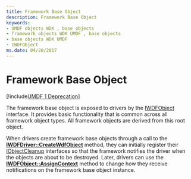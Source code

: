 ```yaml
---
title: Framework Base Object
description: Framework Base Object
keywords:
- UMDF objects WDK , base objects
- framework objects WDK UMDF , base objects
- base objects WDK UMDF
- IWDFObject
ms.date: 04/20/2017
---
```


# Framework Base Object


[!include[UMDF 1 Deprecation](../includes/umdf-1-deprecation.md)]

The framework base object is exposed to drivers by the [IWDFObject](/windows-hardware/drivers/ddi/wudfddi/nn-wudfddi-iwdfobject) interface. It provides basic functionality that is common across all framework object types. All framework objects are derived from this root object.

When drivers create framework base objects through a call to the [**IWDFDriver::CreateWdfObject**](/windows-hardware/drivers/ddi/wudfddi/nf-wudfddi-iwdfdriver-createwdfobject) method, they can initially register their [IObjectCleanup](/windows-hardware/drivers/ddi/wudfddi/nn-wudfddi-iobjectcleanup) interfaces so that the framework notifies the driver when the objects are about to be destroyed. Later, drivers can use the [**IWDFObject::AssignContext**](/windows-hardware/drivers/ddi/wudfddi/nf-wudfddi-iwdfobject-assigncontext) method to change how they receive notifications on the framework base object instance.

 

